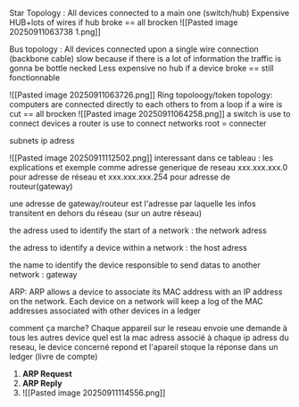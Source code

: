 Star Topology : All devices connected to a main one (switch/hub)
Expensive HUB+lots of wires 
if hub broke == all brocken
![[Pasted image 20250911063738 1.png]]

Bus topology : All devices connected upon a single wire connection (backbone cable) slow because if there is a lot of information the traffic is gonna be bottle necked
Less expensive no hub
if a device broke == still fonctionnable

![[Pasted image 20250911063726.png]]
Ring topoloogy/token topology: computers are connected directly to each others to from a loop
if a wire is cut == all brocken
![[Pasted image 20250911064258.png]]
a switch is use to connect devices
a router is use to connect networks root = connecter

subnets ip adress

![[Pasted image 20250911112502.png]]
interessant dans ce tableau : les explications et exemple comme adresse generique de reseau xxx.xxx.xxx.0 pour adresse de réseau et xxx.xxx.xxx.254 pour adresse de routeur(gateway)

une adresse de gateway/routeur est l'adresse par laquelle les infos transitent en dehors du réseau (sur un autre réseau)

the adress used to identify the start of a network : the network adress

the adress to identify a device within a network : the host adress

the name to identify the device responsible to send datas to another network : gateway

ARP: ARP allows a device to associate its MAC address with an IP address on the network. Each device on a network will keep a log of the MAC addresses associated with other devices in  a ledger

comment ça marche?
Chaque appareil sur le reseau envoie une demande à tous les autres device quel est la mac adress associé à chaque ip adress du reseau, le device concerné repond et l'apareil stoque la réponse dans un ledger (livre de compte)

1. **ARP Request**
2. **ARP Reply**
3. ![[Pasted image 20250911114556.png]]